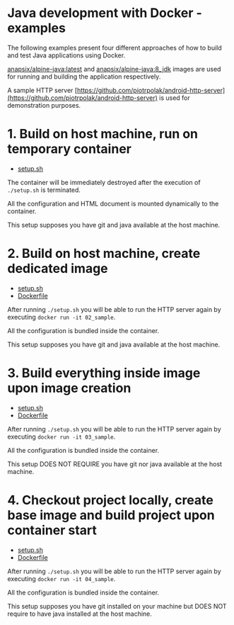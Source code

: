 # Java development with Docker - examples

The following examples present four different approaches of how to build and test Java applications using Docker.

[anapsix/alpine-java:latest](https://hub.docker.com/r/anapsix/alpine-java/) and
[anapsix/alpine-java:8_jdk](https://hub.docker.com/r/anapsix/alpine-java/) images are used for running and building
the application respectively.

A sample HTTP server
[https://github.com/piotrpolak/android-http-server](https://github.com/piotrpolak/android-http-server)
is used for demonstration purposes.

# 1. Build on host machine, run on temporary container

* [setup.sh](01_build_on_host_run_in_temporary_container/setup.sh)

The container will be immediately destroyed after the execution of `./setup.sh` is terminated.

All the configuration and HTML document is mounted dynamically to the container.

This setup supposes you have git and java available at the host machine.

# 2. Build on host machine, create dedicated image

* [setup.sh](02_build_in_host_create_dedicated_image/setup.sh)
* [Dockerfile](02_build_in_host_create_dedicated_image/Dockerfile)

After running `./setup.sh` you will be able to run the HTTP server again by executing `docker run -it 02_sample`.

All the configuration is bundled inside the container.

This setup supposes you have git and java available at the host machine.

# 3. Build everything inside image upon image creation

* [setup.sh](03_build_everything_inside_image_upon_image_creation/setup.sh)
* [Dockerfile](03_build_everything_inside_image_upon_image_creation/Dockerfile)

After running `./setup.sh` you will be able to run the HTTP server again by executing `docker run -it 03_sample`.

All the configuration is bundled inside the container.

This setup DOES NOT REQUIRE you have git nor java available at the host machine.

# 4. Checkout project locally, create base image and build project upon container start

* [setup.sh](04_checkout_on_host_build_on_start/setup.sh)
* [Dockerfile](04_checkout_on_host_build_on_start/Dockerfile)

After running `./setup.sh` you will be able to run the HTTP server again by executing `docker run -it 04_sample`.

All the configuration is bundled inside the container.

This setup supposes you have git installed on your machine but DOES NOT require to have java installed at the host machine.
